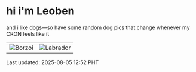 # hi i'm Leoben

and i like dogs—so have some random dog pics that change whenever my CRON feels like it

|  |  |
|--------|----------|
| ![Borzoi](https://random-dog-vercel.vercel.app/api/random-borzoi?v=1754369561) | ![Labrador](https://random-dog-vercel.vercel.app/api/random-labrador?v=1754369561) |

Last updated: 2025-08-05 12:52 PHT
